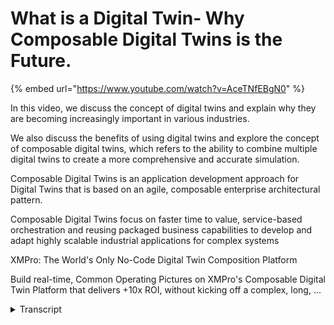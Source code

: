 # What is a Digital Twin- Why Composable Digital Twins is the Future.
{% embed url="https://www.youtube.com/watch?v=AceTNfEBgN0" %}

In this video, we discuss the concept of digital twins and explain why they are becoming increasingly important in various industries. 

We also discuss the benefits of using digital twins and explore the concept of composable digital twins, which refers to the ability to combine multiple digital twins to create a more comprehensive and accurate simulation.

Composable Digital Twins is an application development approach for Digital Twins that is based on an agile, composable enterprise architectural pattern.

Composable Digital Twins focus on faster time to value, service-based orchestration and reusing packaged business capabilities to develop and adapt highly scalable industrial applications for complex systems​

XMPro: The World's Only No-Code Digital Twin Composition Platform

Build real-time, Common Operating Pictures on XMPro's Composable Digital Twin Platform that delivers +10x  ROI, without kicking off a complex, long, ...
<details>
<summary>Transcript</summary>welcome to the world of digital twins a

concept that is revolutionizing the way

we design build and maintain our

physical systems a digital twin is a

digital replica of a physical asset such

as a building machine or even a city it

is created by using data from sensors

cameras and other sources to create a

virtual representation of the physical

asset digital twins can be used to

simulate and analyze different scenario

iios such as how a building would

perform in a natural disaster or how a

machine would operate in different

conditions this allows engineers and

designers to identify potential problems

and make adjustments before the physical

asset is even built but the future of

digital twins is in their ability to be

composed a composable digital twin is

made up of smaller modular digital twins

that can be connected together to form a

larger system this allows for greater

flexibility and scalability making it

easier to adapt to changing conditions

and requirements the possibilities of

digital twins are endless and with the

emergence of composable digital twins

the future is looking even brighter the

ability to connect and compose digital

twins will allow us to design build and

maintain our physical systems in a more

efficient and sustainable

way so how do we actually build

composable digital

twins one of the most effective ways is

by using the world's only no code

digital twin composition platform one XM

Pro with XM Pro you can compose your

digital twin Solutions without any code

and easily integrate with your current

systems using our integration Library

the XM Pro application designer also

features pre-built agents that allow

users to fully leverage prepackaged

business

capabilities want to know more reach out

to our team to start building your first

digital twin today
</details>